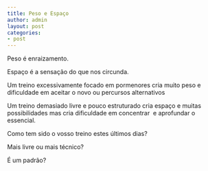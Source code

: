 ```yaml
---
title: Peso e Espaço
author: admin
layout: post
categories:
- post
---
```

Peso é enraizamento.

Espaço é a sensação do que nos circunda.

Um treino excessivamente focado em pormenores cria muito peso e dificuldade em aceitar o novo ou percursos alternativos

Um treino demasiado livre e pouco estruturado cria espaço e muitas possibilidades mas cria dificuldade em concentrar  e aprofundar o essencial.

Como tem sido o vosso treino estes últimos dias?

Mais livre ou mais técnico?

É um padrão?
